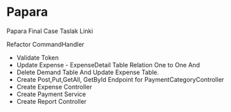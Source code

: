 # Papara
Papara Final Case Taslak Linki

Refactor CommandHandler
-  Validate Token
-  Update Expense - ExpenseDetail Table Relation One to One And
-  Delete Demand Table And Update Expense Table.
-  Create Post,Put,GetAll, GetById Endpoint for PaymentCategoryController
-  Create Expense Controller
-  Create Payment Service
-  Create Report  Controller
